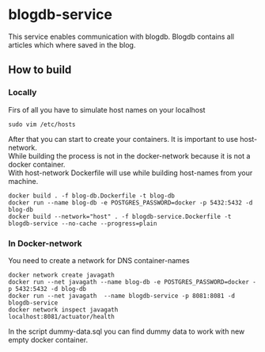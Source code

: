 # blogdb-service

This service enables communication with blogdb.
Blogdb contains all articles which where saved in the blog.

## How to build

### Locally

Firs of all you have to simulate host names on your localhost

```
sudo vim /etc/hosts
```

After that you can start to create your containers. It is important to use host-network.
<br> While building the process is not in the docker-network because it is not a docker container.
<br> With host-network Dockerfile will use while building host-names from your machine.

```
docker build . -f blog-db.Dockerfile -t blog-db 
docker run --name blog-db -e POSTGRES_PASSWORD=docker -p 5432:5432 -d blog-db 
docker build --network="host" . -f blogdb-service.Dockerfile -t blogdb-service --no-cache --progress=plain
```

### In Docker-network

You need to create a network for DNS container-names

```
docker network create javagath
docker run --net javagath --name blog-db -e POSTGRES_PASSWORD=docker -p 5432:5432 -d blog-db
docker run --net javagath  --name blogdb-service -p 8081:8081 -d blogdb-service
docker network inspect javagath
localhost:8081/actuator/health
```

In the script dummy-data.sql you can find dummy data to work with new empty docker container. 